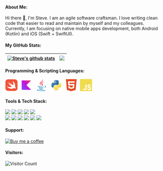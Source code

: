 #### About Me:
Hi there 👋,  I'm Steve. I am an agile software craftsman. I love writing clean code that easier to read and maintain by myself and my colleagues. Currently, I am focusing on native mobile apps development, both Android (Kotlin) and iOS (Swift + SwiftUI).

#### My GitHub Stats:
| <a href="https://github-readme-stats-fenli.vercel.app"><img align="center" src="https://github-readme-stats-fenli.vercel.app/api?username=fenli&count_private=true&show_icons=true&theme=graywhite&hide_border=true" alt="Steve's github stats" /></a> | <a href="https://github-readme-stats-fenli.vercel.app"><img align="center" src="https://github-readme-stats-fenli.vercel.app/api/top-langs/?username=fenli&layout=compact&theme=graywhite&hide_border=true&exclude_repo=github-readme-stats,vc-embed" /></a> |
| ------------- | ------------- |

#### Programming & Scripting Languages:
<div>
  <img src="https://github.com/devicons/devicon/blob/master/icons/swift/swift-original.svg" title="Swift" alt="Swift" width="40" height="40"/>&nbsp;
  <img src="https://github.com/devicons/devicon/blob/master/icons/kotlin/kotlin-original.svg" title="Kotlin" alt="Kotlin" width="40" height="40"/>&nbsp;
  <img src="https://github.com/devicons/devicon/blob/master/icons/java/java-original.svg" title="Java" alt="Java" width="40" height="40"/>&nbsp;
  <img src="https://github.com/devicons/devicon/blob/master/icons/python/python-original.svg" title="Python" alt="Python" width="40" height="40"/>&nbsp;
  <img src="https://github.com/devicons/devicon/blob/master/icons/html5/html5-plain.svg" title="HTML5" alt="HTML5" width="40" height="40"/>&nbsp;
  <img src="https://github.com/devicons/devicon/blob/master/icons/javascript/javascript-plain.svg" title="Javascript" alt="Javascript" width="40" height="40"/>&nbsp;
</div>

#### Tools & Tech Stack:
<p>
<img src="https://img.shields.io/badge/ios%20-%23121011.svg?&style=for-the-badge&logo=ios&logoColor=white"/>
<img src="https://img.shields.io/badge/android%20-%2375AE5A.svg?&style=for-the-badge&logo=android&logoColor=white"/>
<img src="https://img.shields.io/badge/xcode%20-%231572B6.svg?&style=for-the-badge&logo=xcode&logoColor=white"/>
<img src="https://img.shields.io/badge/android%20studio%20-%2375AE5A.svg?&style=for-the-badge&logo=androidstudio&logoColor=white"/>
<img src="https://img.shields.io/badge/git%20-%23F05033.svg?&style=for-the-badge&logo=git&logoColor=white"/> 
<br>
<img src="https://img.shields.io/badge/gitlab%20ci%20-%23C4452E.svg?&style=for-the-badge&logo=gitlab&logoColor=white"/> 
<img src="https://img.shields.io/badge/github%20actions-%23121011.svg?&style=for-the-badge&logo=github&logoColor=white"/> 
<img src="https://img.shields.io/badge/jenkins%20-%232B2F33.svg?&style=for-the-badge&logo=jenkins&logoColor=white"/>
<img src="https://img.shields.io/badge/teamcity%20-%2302569B.svg?&style=for-the-badge&logo=teamcity&logoColor=white"/>
<img src="https://img.shields.io/badge/docker%20-%238DD6F9.svg?&style=for-the-badge&logo=docker&logoColor=darkblue" />  
<img src="https://img.shields.io/badge/kubernetes%20-%231572B6.svg?&style=for-the-badge&logo=kubernetes&logoColor=darkblue" />
</p>

#### Support:
[![Buy me a coffee](https://www.buymeacoffee.com/assets/img/custom_images/orange_img.png)](https://coff.ee/stevenlewi)

#### Visitors:
 ![Visitor Count](https://profile-counter.glitch.me/{fenli}/count.svg)
 
